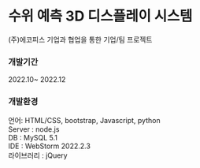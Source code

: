 # 수위 예측 3D 디스플레이 시스템
(주)에코피스 기업과 협업을 통한 기업/팀 프로젝트

### 개발기간
2022.10~ 2022.12


### 개발환경
언어: HTML/CSS, bootstrap, Javascript, python <br>
Server : node.js <br>
DB : MySQL 5.1 <br>
IDE : WebStorm 2022.2.3 <br>
라이브러리 : jQuery <br>

